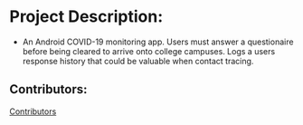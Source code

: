 # Project Description:
- An Android COVID-19 monitoring app. Users must answer a questionaire before being cleared to arrive onto college campuses. Logs a users response history that could be valuable when contact tracing.

## Contributors:
[Contributors](Contributors.md)
